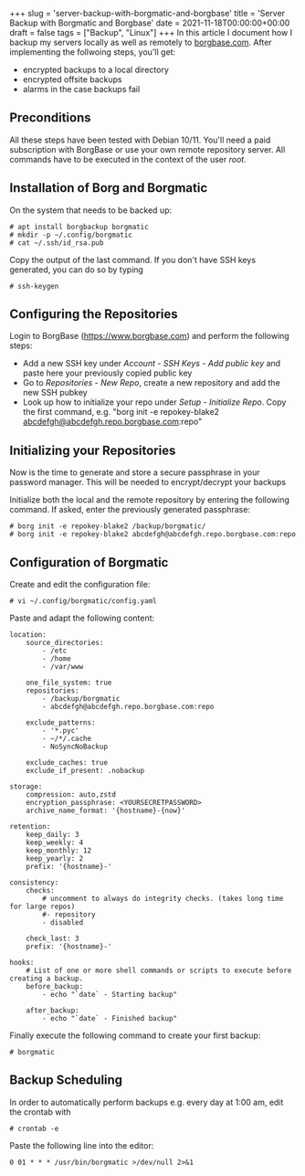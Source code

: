 +++
slug = 'server-backup-with-borgmatic-and-borgbase'
title = 'Server Backup with Borgmatic and Borgbase'
date = 2021-11-18T00:00:00+00:00
draft = false
tags = ["Backup", "Linux"]
+++
In this article I document how I backup my servers locally as well as remotely to [borgbase.com](https://www.borgbase.com). After implementing the follwoing steps, you'll get:

  * encrypted backups to a local directory
  * encrypted offsite backups
  * alarms in the case backups fail

## Preconditions

All these steps have been tested with Debian 10/11. You'll need a paid subscription with BorgBase or use your own remote repository server. All commands have to be executed in the context of the user _root_.

## Installation of Borg and Borgmatic

On the system that needs to be backed up:

```
# apt install borgbackup borgmatic
# mkdir -p ~/.config/borgmatic
# cat ~/.ssh/id_rsa.pub
```

Copy the output of the last command. If you don't have SSH keys generated, you can do so by typing

```
# ssh-keygen
```

## Configuring the Repositories

Login to BorgBase (https://www.borgbase.com) and perform the following steps:

  * Add a new SSH key under _Account - SSH Keys - Add public key_ and paste here your previously copied public key
  * Go to _Repositories - New Repo_, create a new repository and add the new SSH pubkey
  * Look up how to initialize your repo under _Setup - Initialize Repo_. Copy the first command, e.g. "borg init -e repokey-blake2 abcdefgh@abcdefgh.repo.borgbase.com:repo"


## Initializing your Repositories

Now is the time to generate and store a secure passphrase in your password manager. This will be needed to encrypt/decrypt your backups

Initialize both the local and the remote repository by entering the following command. If asked, enter the previously generated passphrase:

```
# borg init -e repokey-blake2 /backup/borgmatic/
# borg init -e repokey-blake2 abcdefgh@abcdefgh.repo.borgbase.com:repo
```

## Configuration of Borgmatic

Create and edit the configuration file:

```
# vi ~/.config/borgmatic/config.yaml
```


Paste and adapt the following content:

```
location:
    source_directories:
        - /etc
        - /home
        - /var/www

    one_file_system: true
    repositories:
        - /backup/borgmatic
        - abcdefgh@abcdefgh.repo.borgbase.com:repo

    exclude_patterns:
        - '*.pyc'
        - ~/*/.cache
        - NoSyncNoBackup

    exclude_caches: true
    exclude_if_present: .nobackup

storage:
    compression: auto,zstd
    encryption_passphrase: <YOURSECRETPASSWORD>
    archive_name_format: '{hostname}-{now}'

retention:
    keep_daily: 3
    keep_weekly: 4
    keep_monthly: 12
    keep_yearly: 2
    prefix: '{hostname}-'

consistency:
    checks:
        # uncomment to always do integrity checks. (takes long time for large repos)
        #- repository
        - disabled

    check_last: 3
    prefix: '{hostname}-'

hooks:
    # List of one or more shell commands or scripts to execute before creating a backup.
    before_backup:
        - echo "`date` - Starting backup"

    after_backup:
        - echo "`date` - Finished backup"
```

Finally execute the following command to create your first backup:

```
# borgmatic
```

## Backup Scheduling

In order to automatically perform backups e.g. every day at 1:00 am, edit the crontab with

```
# crontab -e
```

Paste the following line into the editor:

```
0 01 * * * /usr/bin/borgmatic >/dev/null 2>&1
```